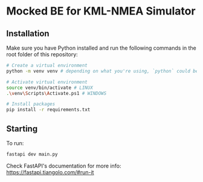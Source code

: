 # Mocked BE for KML-NMEA Simulator

## Installation

Make sure you have Python installed and run the following commands in the root folder of this repository:

```bash
# Create a virtual environment
python -m venv venv # depending on what you're using, `python` could be `py` or `python3`

# Activate virtual environment
source venv/bin/activate # LINUX
.\venv\Scripts\Activate.ps1 # WINDOWS

# Install packages
pip install -r requirements.txt
```

## Starting

To run:

```bash
fastapi dev main.py
```

Check FastAPI's documentation for more info: https://fastapi.tiangolo.com/#run-it

